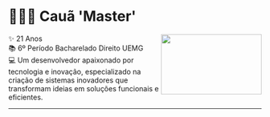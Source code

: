 # 👨🏾‍💻 Cauã 'Master'
<p><img src="https://i.imgur.com/dVipEV8.gif" height="120px" width="200px" align="right">
✨ 21 Anos<br>
📚 6º Período Bacharelado Direito UEMG<br>
💻 Um desenvolvedor apaixonado por tecnologia e inovação, especializado na criação de sistemas inovadores que transformam ideias em soluções funcionais e eficientes.</p>
<hr>

